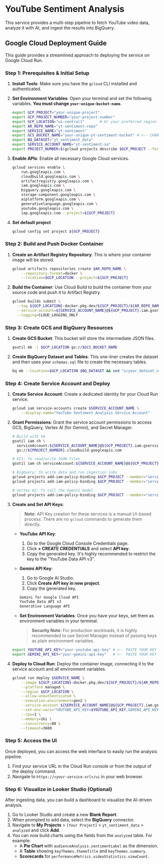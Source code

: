 # YouTube Sentiment Analysis

This service provides a multi-step pipeline to fetch YouTube video data, analyze it with AI, and ingest the results into BigQuery.

## Google Cloud Deployment Guide

This guide provides a streamlined approach to deploying the service on Google Cloud Run.

### Step 1: Prerequisites & Initial Setup

1.  **Install Tools**: Make sure you have the `gcloud` CLI installed and authenticated.

2.  **Set Environment Variables**: Open your terminal and set the following variables. **You must change `your-unique-bucket-name`**.

    ```bash
    export GCP_PROJECT="your-unique-project"
    export GCP_PROJECT_NUMBER="your-project-number"
    export GCP_LOCATION="us-central1"       # Or your preferred region
    export AR_REPO_NAME="yt-sentiment-repo"
    export SERVICE_NAME="yt-sentiment"
    export GCS_BUCKET_NAME="your-unique-yt-sentiment-bucket" # <-- CHANGE THIS
    export BQ_DATASET="yt_sentiment_data"
    export SERVICE_ACCOUNT_NAME="yt-sentiment-sa"
    export PROJECT_NUMBER=$(gcloud projects describe $GCP_PROJECT --format="value(projectNumber)")
    ```

3.  **Enable APIs**: Enable all necessary Google Cloud services.

    ```bash
    gcloud services enable \
        run.googleapis.com \
        cloudbuild.googleapis.com \
        artifactregistry.googleapis.com \
        iam.googleapis.com \
        bigquery.googleapis.com \
        storage-component.googleapis.com \
        aiplatform.googleapis.com \
        generativelanguage.googleapis.com \
        youtube.googleapis.com \
        iap.googleapis.com --project=${GCP_PROJECT}
    ```

4.  **Set default project**

    ```bash
    gcloud config set project ${GCP_PROJECT}
    ```

### Step 2: Build and Push Docker Container

1.  **Create an Artifact Registry Repository**: This is where your container image will be stored.

    ```bash
    gcloud artifacts repositories create $AR_REPO_NAME \
        --repository-format=docker \
        --location=$GCP_LOCATION --project=${GCP_PROJECT}
    ```

2.  **Build the Container**: Use Cloud Build to build the container from your source code and push it to Artifact Registry.

    ```bash
    gcloud builds submit \
      --tag ${GCP_LOCATION}-docker.pkg.dev/${GCP_PROJECT}/${AR_REPO_NAME}/${SERVICE_NAME}:latest \
      --service-account=${SERVICE_ACCOUNT_NAME}@${GCP_PROJECT}.iam.gserviceaccount.com \
      --logging=CLOUD_LOGGING_ONLY
    ```

### Step 3: Create GCS and BigQuery Resources

1.  **Create GCS Bucket**: This bucket will store the intermediate JSON files.

    ```bash
    gsutil mb -l $GCP_LOCATION gs://$GCS_BUCKET_NAME
    ```

2.  **Create BigQuery Dataset and Tables**: This one-liner creates the dataset and then uses your `schemas.sql` file to create the necessary tables.

    ```bash
    bq mk --location=$GCP_LOCATION $BQ_DATASET && sed "s/your_dataset_name/$BQ_DATASET/g" schemas.sql | bq query --use_legacy_sql=false
    ```

### Step 4: Create Service Account and Deploy

1.  **Create Service Account**: Create a dedicated identity for your Cloud Run service.

    ```bash
    gcloud iam service-accounts create $SERVICE_ACCOUNT_NAME \
        --display-name="YouTube Sentiment Analysis Service Account"
    ```

2.  **Grant Permissions**: Grant the service account permissions to access GCS, BigQuery, Vertex AI (for Gemini), and Secret Manager.

    ```bash
    # Build with SA
    gsutil iam ch \
      serviceAccount:${SERVICE_ACCOUNT_NAME}@${GCP_PROJECT}.iam.gserviceaccount.com:objectViewer \
      gs://${PROJECT_NUMBER}.cloudbuild.googleapis.com
    
    # GCS: To read/write JSON files
    gsutil iam ch serviceAccount:${SERVICE_ACCOUNT_NAME}@${GCP_PROJECT}.iam.gserviceaccount.com:objectAdmin gs://${GCS_BUCKET_NAME}

    # BigQuery: To write data and run ingestion jobs
    gcloud projects add-iam-policy-binding $GCP_PROJECT --member="serviceAccount:${SERVICE_ACCOUNT_NAME}@${GCP_PROJECT}.iam.gserviceaccount.com" --role="roles/bigquery.dataEditor"
    gcloud projects add-iam-policy-binding $GCP_PROJECT --member="serviceAccount:${SERVICE_ACCOUNT_NAME}@${GCP_PROJECT}.iam.gserviceaccount.com" --role="roles/bigquery.jobUser"

    # Vertex AI: To call the Gemini model
    gcloud projects add-iam-policy-binding $GCP_PROJECT --member="serviceAccount:${SERVICE_ACCOUNT_NAME}@${GCP_PROJECT}.iam.gserviceaccount.com" --role="roles/aiplatform.user"
    ```

3.  **Create and Set API Keys**:
    > **Note**: API Key creation for these services is a manual UI-based process. There are no `gcloud` commands to generate them directly.

    *   **YouTube API Key**:
        1.  Go to the Google Cloud Console Credentials page.
        2.  Click **+ CREATE CREDENTIALS** and select **API key**.
        3.  Copy the generated key. It's highly recommended to restrict the key to the "YouTube Data API v3".

    *   **Gemini API Key**:
        1.  Go to Google AI Studio.
        2.  Click **Create API key in new project**.
        3.  Copy the generated key.

        ```bash
        Gemini for Google Cloud API
        YouTube Data API v3
        Generative Language API
        ```

    *   **Set Environment Variables**: Once you have your keys, set them as environment variables in your terminal.
        > **Security Note**: For production workloads, it is highly recommended to use Secret Manager instead of passing keys as plain environment variables.

    ```bash
    export YOUTUBE_API_KEY="your-youtube-api-key" # <-- PASTE YOUR KEY HERE
    export GEMINI_API_KEY="your-gemini-api-key"   # <-- PASTE YOUR KEY HERE
    ```

4.  **Deploy to Cloud Run**: Deploy the container image, connecting it to the service account and all environment variables.

    ```bash
    gcloud run deploy $SERVICE_NAME \
        --image ${GCP_LOCATION}-docker.pkg.dev/${GCP_PROJECT}/${AR_REPO_NAME}/${SERVICE_NAME}:latest \
        --platform managed \
        --region $GCP_LOCATION \
        --allow-unauthenticated \
        --execution-environment=gen2 \
        --service-account ${SERVICE_ACCOUNT_NAME}@${GCP_PROJECT}.iam.gserviceaccount.com \
        --set-env-vars="YOUTUBE_API_KEY=$YOUTUBE_API_KEY,GEMINI_API_KEY=$GEMINI_API_KEY,GCS_BUCKET_NAME=$GCS_BUCKET_NAME,GCP_PROJECT=$GCP_PROJECT,GCP_LOCATION=$GCP_LOCATION,BQ_DATASET=$BQ_DATASET,GEMINI_MODEL=gemini-2.5-pro,MAX_COMMENTS_TO_FETCH=5000" \
        --cpu=1 \
        --memory=1Gi \
        --concurrency=80 \
        --timeout=3600
    ```

### Step 5: Access the UI

Once deployed, you can access the web interface to easily run the analysis pipeline.

1.  Find your service URL in the Cloud Run console or from the output of the deploy command.
2.  Navigate to `https://<your-service-url>/ui` in your web browser.

### Step 6: Visualize in Looker Studio (Optional)

After ingesting data, you can build a dashboard to visualize the AI-driven analysis.

1.  Go to Looker Studio and create a new **Blank Report**.
2.  When prompted to add data, select the **BigQuery** connector.
3.  Navigate to **My Projects** > `[Your Project]` > `yt_sentiment_data` > `analyzed` and click **Add**.
4.  You can now build charts using the fields from the `analyzed` table. For example:
    *   A **Pie Chart** with `audienceAnalysis.sentimentLabel` as the dimension.
    *   A **Table** showing `keyThemes.themeTitle` and `keyThemes.summary`.
    *   **Scorecards** for `performanceMetrics.videoStatistics.viewCount`.
